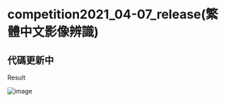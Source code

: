 # competition2021_04-07_release(繁體中文影像辨識)
## 代碼更新中
Result

![image](https://github.com/jp298486/deep_learning_with_python/blob/main/Competition/competition2021_04-07_release/image/final_result.jpg)